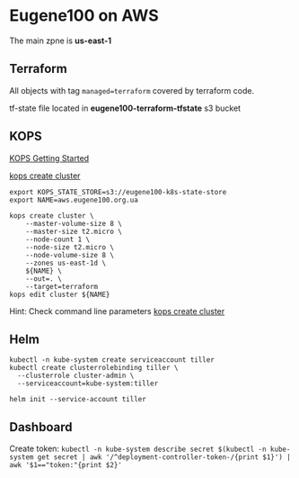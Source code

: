 # Eugene100 on AWS

The main zpne is **us-east-1**

## Terraform

All objects with tag `managed=terraform` covered by terraform code.

tf-state file located in **eugene100-terraform-tfstate** s3 bucket

## KOPS

[KOPS Getting Started](https://github.com/kubernetes/kops/blob/master/docs/aws.md)

[kops create cluster](https://github.com/kubernetes/kops/blob/master/docs/cli/kops_create_cluster.md#kops-create-cluster)

```
export KOPS_STATE_STORE=s3://eugene100-k8s-state-store
export NAME=aws.eugene100.org.ua
```

```
kops create cluster \
    --master-volume-size 8 \
    --master-size t2.micro \
    --node-count 1 \
    --node-size t2.micro \
    --node-volume-size 8 \
    --zones us-east-1d \
    ${NAME} \
    --out=. \
    --target=terraform
kops edit cluster ${NAME}
```

Hint: Check command line parameters [kops create cluster](https://github.com/kubernetes/kops/blob/master/docs/cli/kops_create_cluster.md#kops-create-cluster)

## Helm

```
kubectl -n kube-system create serviceaccount tiller
kubectl create clusterrolebinding tiller \
  --clusterrole cluster-admin \
  --serviceaccount=kube-system:tiller

helm init --service-account tiller
```

## Dashboard

Create token: `kubectl -n kube-system describe secret $(kubectl -n kube-system get secret | awk '/^deployment-controller-token-/{print $1}') | awk '$1=="token:"{print $2}'
`
